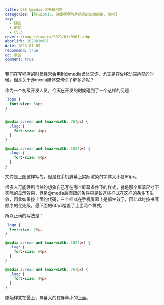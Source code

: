 ```yaml
---
title: CSS @media 优先级问题
categories: [随记15615, 随便啊啊阿萨飒飒到处撒擦撒, 随时]
tag:
  - 随记
  - 前端
  - CSS3
cover: /images/covers/2023/01/0901.webp
abbrlink: 2023010901
date: 2023-01-09
recommend: true
cc: 原创
comment: true
---
```


我们在写程序的时候经常会用到@media媒体查询，尤其是在做移动端适配的时候。但是关于@media媒体查询你了解多少呢？

作为一个初级开发人员，今天在开发的时候碰到了一个这样的问题：

```css
.logo {
  font-size: 50px
}


@media screen and (max-width: 767px) {
  .logo {
    font-size: 40px
  }
}

@media screen and (max-width: 1024px) {
  .logo {
    font-size: 60px
  }
}
```

文件是上图这样写的，但是在手机屏幕上实际渲染的字体大小是60px。

很多人可能理所当然的想象自己写在哪个屏幕条件下的样式，就是那个屏幕尺寸下实际的显示效果，但是@media后面跟的条件只是说这些样式在这样的条件下生效，因此如果按上面的代码，三个样式在手机屏幕上是都生效了，因此此时按书写顺序的优先级，最下面的60px覆盖了上面两个样式。

所以正确的写法是：

```css
.logo {
  font-size: 50px
}

@media screen and (max-width: 1024px) {
  .logo {
    font-size: 60px
  }
}

@media screen and (max-width: 767px) {
  .logo {
    font-size: 40px
  }
}
```

原始样式在最上，屏幕大的在屏幕小的上面。
